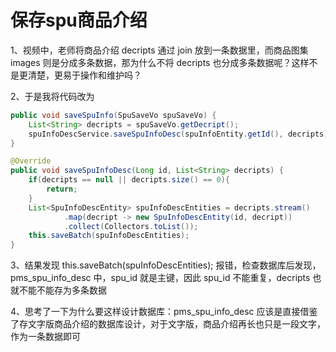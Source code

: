# 保存spu商品介绍

1、视频中，老师将商品介绍 decripts 通过 join 放到一条数据里，而商品图集 images 则是分成多条数据，那为什么不将 decripts 也分成多条数据呢？这样不是更清楚，更易于操作和维护吗？

2、于是我将代码改为

```java
public void saveSpuInfo(SpuSaveVo spuSaveVo) {
    List<String> decripts = spuSaveVo.getDecript();
    spuInfoDescService.saveSpuInfoDesc(spuInfoEntity.getId(), decripts);
}

@Override
public void saveSpuInfoDesc(Long id, List<String> decripts) {
    if(decripts == null || decripts.size() == 0){
        return;
    }
    List<SpuInfoDescEntity> spuInfoDescEntities = decripts.stream()
            .map(decript -> new SpuInfoDescEntity(id, decript))
            .collect(Collectors.toList());
    this.saveBatch(spuInfoDescEntities);
}
```

3、结果发现 this.saveBatch(spuInfoDescEntities); 报错，检查数据库后发现，pms_spu_info_desc 中，spu_id 就是主键，因此 spu_id 不能重复，decripts 也就不能不能存为多条数据

4、思考了一下为什么要这样设计数据库：pms_spu_info_desc 应该是直接借鉴了存文字版商品介绍的数据库设计，对于文字版，商品介绍再长也只是一段文字，作为一条数据即可